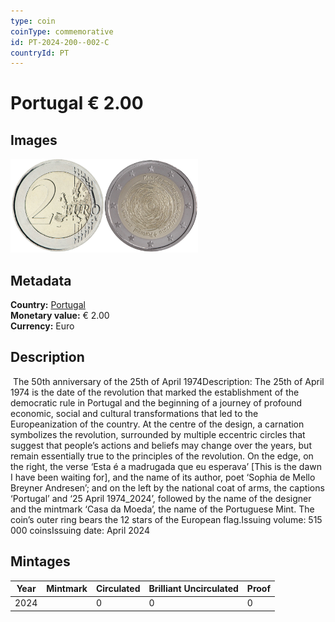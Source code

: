 ```yaml
---
type: coin
coinType: commemorative
id: PT-2024-200--002-C
countryId: PT
---
```


# Portugal € 2.00

## Images

<img src="../../Images/common-2007-200.png" height="150" alt="Front image"><img src="Images/PT-2024-200-002.png" height="150" alt="Back image">

## Metadata

**Country:** [Portugal](../../Countries/Portugal/index.md)\
**Monetary value:** € 2.00\
**Currency:** Euro

## Description
&nbsp;The 50th anniversary of the 25th of April 1974Description:&nbsp;The 25th of April 1974 is the date of the revolution that marked the establishment of the democratic rule in Portugal and the beginning of a journey of profound economic, social and cultural transformations that led to the Europeanization of the country.&nbsp;At the centre of the design, a carnation symbolizes the revolution, surrounded by multiple eccentric circles that suggest that people’s actions and beliefs may change over the years, but remain essentially true to the principles of the revolution. On the edge, on the right, the verse ‘Esta é a madrugada que eu esperava’ [This is the dawn I have been waiting for], and the name of its author, poet ‘Sophia de Mello Breyner Andresen’; and on the left by the national coat of arms, the captions ‘Portugal’ and ‘25 April 1974_2024’, followed by the name of the designer and the mintmark ‘Casa da Moeda’, the name of the Portuguese Mint.&nbsp;The coin’s outer ring bears the 12 stars of the European flag.Issuing volume:&nbsp;515 000 coinsIssuing date: April 2024

## Mintages

| Year | Mintmark | Circulated | Brilliant Uncirculated | Proof |
| ---- | -------- | ---------- | ---------------------- | ----- |
| 2024 | | 0 | 0 | 0 |
